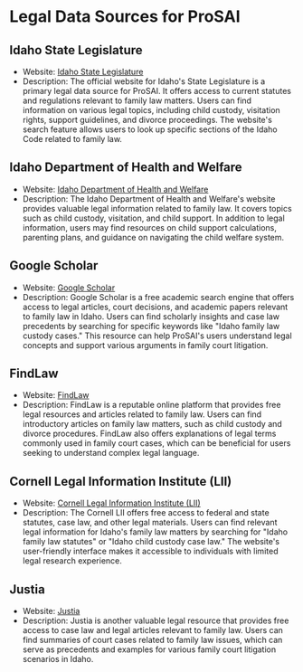 # Legal Data Sources for ProSAI

## Idaho State Legislature
- Website: [Idaho State Legislature](https://legis.idaho.gov)
- Description: The official website for Idaho's State Legislature is a primary legal data source for ProSAI. It offers access to current statutes and regulations relevant to family law matters. Users can find information on various legal topics, including child custody, visitation rights, support guidelines, and divorce proceedings. The website's search feature allows users to look up specific sections of the Idaho Code related to family law.

## Idaho Department of Health and Welfare
- Website: [Idaho Department of Health and Welfare](https://healthandwelfare.idaho.gov)
- Description: The Idaho Department of Health and Welfare's website provides valuable legal information related to family law. It covers topics such as child custody, visitation, and child support. In addition to legal information, users may find resources on child support calculations, parenting plans, and guidance on navigating the child welfare system.

## Google Scholar
- Website: [Google Scholar](https://scholar.google.com)
- Description: Google Scholar is a free academic search engine that offers access to legal articles, court decisions, and academic papers relevant to family law in Idaho. Users can find scholarly insights and case law precedents by searching for specific keywords like "Idaho family law custody cases." This resource can help ProSAI's users understand legal concepts and support various arguments in family court litigation.

## FindLaw
- Website: [FindLaw](https://findlaw.com)
- Description: FindLaw is a reputable online platform that provides free legal resources and articles related to family law. Users can find introductory articles on family law matters, such as child custody and divorce procedures. FindLaw also offers explanations of legal terms commonly used in family court cases, which can be beneficial for users seeking to understand complex legal language.

## Cornell Legal Information Institute (LII)
- Website: [Cornell Legal Information Institute (LII)](https://law.cornell.edu)
- Description: The Cornell LII offers free access to federal and state statutes, case law, and other legal materials. Users can find relevant legal information for Idaho's family law matters by searching for "Idaho family law statutes" or "Idaho child custody case law." The website's user-friendly interface makes it accessible to individuals with limited legal research experience.

## Justia
- Website: [Justia](https://justia.com)
- Description: Justia is another valuable legal resource that provides free access to case law and legal articles relevant to family law. Users can find summaries of court cases related to family law issues, which can serve as precedents and examples for various family court litigation scenarios in Idaho.

